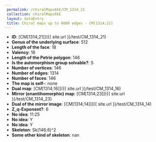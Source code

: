 ```yaml
--- 
 permalink: /chiralMaps6kE/CM_1314_21 
 collection: chiralMaps6kE
 layout: dataEntry
 title: Chiral maps up to 6000 edges - CM[1314;21]
---
```


- **ID**: [CM[1314;21]]({{ site.url }}/test/CM_1314_21)
- **Genus of the underlying surface**: 512
- **Length of the face**: 18
- **Valency**: 18
- **Length of the Petrie polygon**: 146
- **Is the automorphism group solvable?**: S
- **Number of vertices**: 146
- **Number of edges**: 1314
- **Number of faces**: 146
- **The map is self-**: none
- **Dual map**: [CM[1314;16]]({{ site.url }}/test/CM_1314_16)
- **Mirror (enantihomorphic) map**: [CM[1314;23]]({{ site.url }}/test/CM_1314_23)
- **Dual of the mirror image**: [CM[1314;14]]({{ site.url }}/test/CM_1314_14)
- **Z_q-Exponent?**: 6
- **No idea**:  11:25
- **No idea**: Y
- **No idea**: Y
- **Skeleton**: Sk(146;6)^2
- **Some other kind of skeleton**: nan
